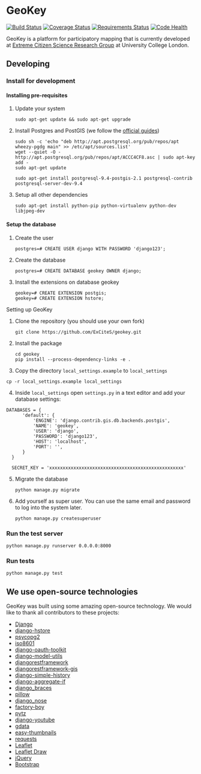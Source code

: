 # GeoKey

[![Build Status](https://travis-ci.org/ExCiteS/geokey.svg?branch=master)](https://travis-ci.org/ExCiteS/geokey) [![Coverage Status](https://coveralls.io/repos/ExCiteS/geokey/badge.png)](https://coveralls.io/r/ExCiteS/geokey) [![Requirements Status](https://requires.io/github/ExCiteS/geokey/requirements.svg?branch=master)](https://requires.io/github/ExCiteS/geokey/requirements/?branch=master) [![Code Health](https://landscape.io/github/ExCiteS/geokey/master/landscape.svg?style=plastic)](https://landscape.io/github/ExCiteS/geokey/master)

GeoKey is a platform for participatory mapping that is currently developed at [Extreme Citizen Science Research Group](http://ucl.ac.uk/excites) at University College London.

## Developing

### Install for development

#### Installing pre-requisites

1. Update your system

    ```
    sudo apt-get update && sudo apt-get upgrade
    ```

2. Install Postgres and PostGIS (we follow the [official guides](http://trac.osgeo.org/postgis/wiki/UsersWikiPostGIS21UbuntuPGSQL93Apt))

    ```
    sudo sh -c 'echo "deb http://apt.postgresql.org/pub/repos/apt wheezy-pgdg main" >> /etc/apt/sources.list'
    wget --quiet -O - http://apt.postgresql.org/pub/repos/apt/ACCC4CF8.asc | sudo apt-key add -
    sudo apt-get update

    sudo apt-get install postgresql-9.4-postgis-2.1 postgresql-contrib postgresql-server-dev-9.4
    ```

3. Setup all other dependencies

    ```
    sudo apt-get install python-pip python-virtualenv python-dev libjpeg-dev
    ```

#### Setup the database

1. Create the user

    ```
    postgres=# CREATE USER django WITH PASSWORD 'django123';
    ```

2. Create the database

    ```
    postgres=# CREATE DATABASE geokey OWNER django;
    ```

3. Install the extensions on database geokey

    ```
    geokey=# CREATE EXTENSION postgis;
    geokey=# CREATE EXTENSION hstore;
    ```


Setting up GeoKey

1. Clone the repository (you should use your own fork)

    ```
    git clone https://github.com/ExCiteS/geokey.git
    ```

2. Install the package

    ```
    cd geokey
    pip install --process-dependency-links -e .
    ```

3. Copy the directory `local_settings.example` to `local_settings`

  ```
  cp -r local_settings.example local_settings
  ```

4. Inside `local_settings` open `settings.py` in a text editor and add your database settings:

  ```
  DATABASES = {
        'default': {
            'ENGINE': 'django.contrib.gis.db.backends.postgis',
            'NAME': 'geokey',
            'USER': 'django',
            'PASSWORD': 'django123',
            'HOST': 'localhost',
            'PORT': '',
        }
    }

    SECRET_KEY = 'xxxxxxxxxxxxxxxxxxxxxxxxxxxxxxxxxxxxxxxxxxxxxxxxxx'
  ```

5. Migrate the database

    ```
    python manage.py migrate
    ```

6. Add yourself as super user. You can use the same email and password to log into the system later.

    ```
    python manage.py createsuperuser
    ```

### Run the test server

```
python manage.py runserver 0.0.0.0:8000
```

### Run tests

```
python manage.py test
```

## We use open-source technologies

GeoKey was built using some amazing open-source technology. We would like to thank all contributors to these projects:

- [Django](https://www.djangoproject.com/)
- [django-hstore](https://github.com/djangonauts/django-hstore)
- [psycopg2](http://initd.org/psycopg/)
- [iso8601](https://bitbucket.org/micktwomey/pyiso8601)
- [django-oauth-toolkit](https://github.com/evonove/django-oauth-toolkit)
- [django-model-utils](https://github.com/carljm/django-model-utils)
- [djangorestframework](http://www.django-rest-framework.org/)
- [djangorestframework-gis](https://github.com/djangonauts/django-rest-framework-gis)
- [django-simple-history](https://github.com/treyhunner/django-simple-history)
- [django-aggregate-if](https://github.com/henriquebastos/django-aggregate-if)
- [django_braces](https://github.com/brack3t/django-braces)
- [pillow](http://python-pillow.github.io/)
- [django_nose](https://github.com/django-nose/django-nose)
- [factory-boy](http://factoryboy.readthedocs.org/en/latest/)
- [pytz](http://pytz.sourceforge.net/)
- [django-youtube](https://github.com/laplacesdemon/django-youtube)
- [gdata](https://code.google.com/p/gdata-python-client/)
- [easy-thumbnails](https://github.com/SmileyChris/easy-thumbnails)
- [requests](http://docs.python-requests.org/en/latest/)
- [Leaflet](http://leafletjs.com/)
- [Leaflet Draw](https://github.com/Leaflet/Leaflet.draw)
- [jQuery](http://jquery.com/)
- [Bootstrap](http://getbootstrap.com/)
